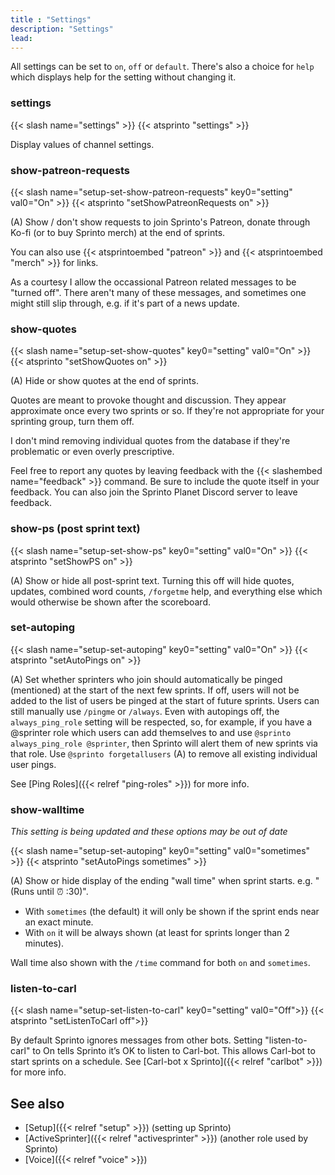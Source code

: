 ```yaml
---
title : "Settings"
description: "Settings"
lead: 
---
```


All settings can be set to `on`, `off` or `default`. There's also a choice for `help` which displays help for the setting without changing it.

### settings

{{< slash name="settings" >}} 
{{< atsprinto "settings" >}}

Display values of channel settings. 

### show-patreon-requests

{{< slash name="setup-set-show-patreon-requests" key0="setting" val0="On" >}} 
{{< atsprinto "setShowPatreonRequests on" >}}

(A) Show / don't show requests to join Sprinto's Patreon, donate through Ko-fi (or to buy Sprinto merch) at the end of sprints. 

You can also use {{< atsprintoembed "patreon" >}} and {{< atsprintoembed "merch" >}} for links.

As a courtesy I allow the occassional Patreon related messages to be "turned off". There aren't many of these messages, and sometimes one might still slip through, e.g. if it's part of a news update.

### show-quotes

{{< slash name="setup-set-show-quotes" key0="setting" val0="On" >}} 
{{< atsprinto "setShowQuotes on" >}}

(A) Hide or show quotes at the end of sprints. 

Quotes are meant to provoke thought and discussion. They appear approximate once every two sprints or so. If they're not appropriate for your sprinting group, turn them off.

I don't mind removing individual quotes from the database if they're problematic or even overly prescriptive.

Feel free to report any quotes by leaving feedback with the {{< slashembed name="feedback" >}} command. Be sure to include the quote itself in your feedback. You can also join the Sprinto Planet Discord server to leave feedback.

### show-ps (post sprint text)

{{< slash name="setup-set-show-ps" key0="setting" val0="On" >}} 
{{< atsprinto "setShowPS on" >}}

(A) Show or hide all post-sprint text. Turning this off will hide quotes, updates, combined word counts, `/forgetme` help, and everything else which would otherwise be shown after the scoreboard.

### set-autoping

{{< slash name="setup-set-autoping" key0="setting" val0="On" >}} 
{{< atsprinto "setAutoPings on" >}}

(A) Set whether sprinters who join should automatically be pinged (mentioned) at the start of the next few sprints. If off, users will not be added to the list of users be pinged at the start of future sprints. Users can still manually use `/pingme` or `/always`. Even with autopings off, the `always_ping_role` setting will be respected, so, for example, if you have a @sprinter role which users can add themselves to and use `@sprinto always_ping_role @sprinter`, then Sprinto will alert them of new sprints via that role. Use `@sprinto forgetallusers` (A) to remove all existing individual user pings. 

See [Ping Roles]({{< relref "ping-roles" >}}) for more info.

### show-walltime

_This setting is being updated and these options may be out of date_

{{< slash name="setup-set-autoping" key0="setting" val0="sometimes" >}} 
{{< atsprinto "setAutoPings sometimes" >}}

(A) Show or hide display of the ending "wall time" when sprint starts. e.g. "(Runs until ⏰ :30)". 

* With `sometimes` (the default) it will only be shown if the sprint ends near an exact minute.
* With `on` it will be always shown (at least for sprints longer than 2 minutes). 

Wall time also shown with the `/time` command for both `on` and `sometimes`. 

### listen-to-carl

{{< slash name="setup-set-listen-to-carl" key0="setting" val0="Off">}} 
{{< atsprinto "setListenToCarl off">}} 

By default Sprinto ignores messages from other bots. Setting "listen-to-carl" to On tells Sprinto it’s OK to listen to Carl-bot. This allows Carl-bot to start sprints on a schedule. See [Carl-bot x Sprinto]({{< relref "carlbot" >}}) for more info.

## See also
* [Setup]({{< relref "setup" >}}) (setting up Sprinto)
* [ActiveSprinter]({{< relref "activesprinter" >}}) (another role used by Sprinto)
* [Voice]({{< relref "voice" >}})

